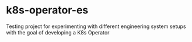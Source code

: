 # k8s-operator-es
Testing project for experimenting with different engineering system setups with the goal of developing a K8s Operator
